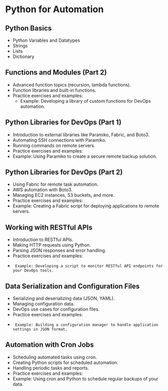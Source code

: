 # Python for Automation
## Python Basics
- Python Variables and Datatypes
- Strings
- Lists
- Dictionary

## Functions and Modules (Part 2)
- Advanced function topics (recursion, lambda functions).
- Function libraries and built-in functions.
- Practice exercises and examples:
  -  Example: Developing a library of custom functions for DevOps automation.

## Python Libraries for DevOps (Part 1)
-    Introduction to external libraries like Paramiko, Fabric, and Boto3.
-    Automating SSH connections with Paramiko.
-    Running commands on remote servers.
-    Practice exercises and examples:
 -   Example: Using Paramiko to create a secure remote backup solution.

## Python Libraries for DevOps (Part 2)
-  Using Fabric for remote task automation.
-  AWS automation with Boto3.
-  Managing EC2 instances, S3 buckets, and more.
-  Practice exercises and examples:
 -   Example: Creating a Fabric script for deploying applications to remote servers.

## Working with RESTful APIs
-    Introduction to RESTful APIs.
-    Making HTTP requests using Python.
-    Parsing JSON responses and error handling.
-    Practice exercises and examples:
 -      Example: Developing a script to monitor RESTful API endpoints for your DevOps tools.

## Data Serialization and Configuration Files
-   Serializing and deserializing data (JSON, YAML).
-    Managing configuration data.
-    DevOps use cases for configuration files.
-    Practice exercises and examples:
  -      Example: Building a configuration manager to handle application settings in JSON format.

## Automation with Cron Jobs
-    Scheduling automated tasks using cron.
-    Creating Python scripts for scheduled automation.
-    Handling periodic tasks and reports.
-    Practice exercises and examples:
  -    Example: Using cron and Python to schedule regular backups of your data.
